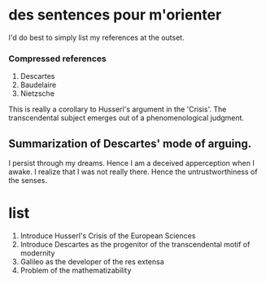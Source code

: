 # des sentences pour m'orienter
I'd do best to simply list my references at the outset.

### Compressed references
1. Descartes
2. Baudelaire
3. Nietzsche

This is really a corollary to Husserl's argument in the 'Crisis'.
The transcendental subject emerges out of a phenomenological judgment.

## Summarization of Descartes' mode of arguing.
<!-- TODO: Re-read the meditations on first philosophy.-->
I persist through my dreams.
Hence I am a deceived apperception when I awake.
I realize that I was not really there.
Hence the untrustworthiness of the senses.


# list
1. Introduce Husserl's Crisis of the European Sciences
2. Introduce Descartes as the progenitor of the transcendental motif of modernity
3. Galileo as the developer of the res extensa
4. Problem of the mathematizability
